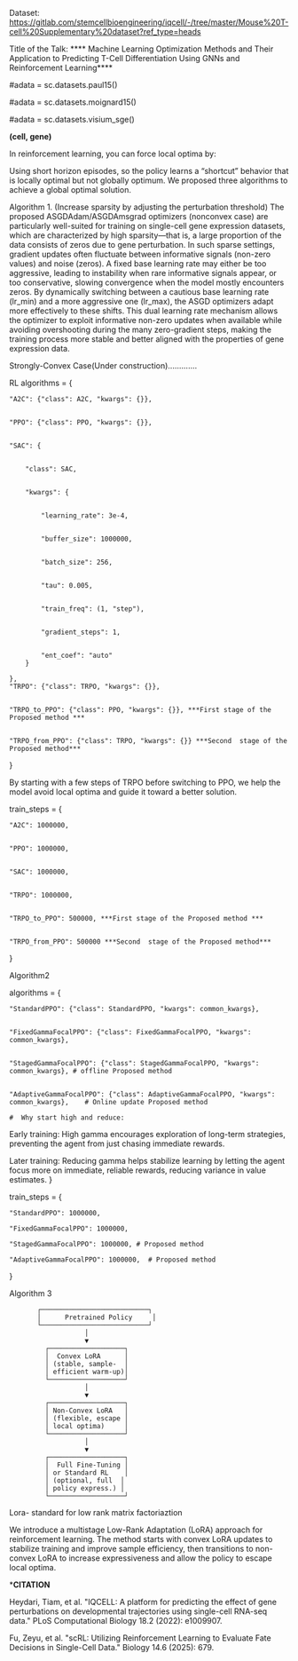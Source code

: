 Dataset: https://gitlab.com/stemcellbioengineering/iqcell/-/tree/master/Mouse%20T-cell%20Supplementary%20dataset?ref_type=heads



Title of the Talk: **** Machine Learning Optimization Methods and Their Application to Predicting T-Cell Differentiation Using GNNs and Reinforcement Learning****

#adata = sc.datasets.paul15()


#adata = sc.datasets.moignard15()


#adata = sc.datasets.visium_sge()

****(cell, gene)****


In reinforcement learning, you can force local optima by:

Using short horizon episodes, so the policy learns a “shortcut” behavior that is locally optimal but not globally optimum. We proposed three algorithms to achieve a global optimal solution.



Algorithm 1. (Increase sparsity by adjusting the perturbation threshold) 
The proposed ASGDAdam/ASGDAmsgrad optimizers (nonconvex case) are particularly well-suited for training on single-cell gene expression datasets, which are characterized by high sparsity—that is, a large proportion of the data consists of zeros due to gene perturbation. In such sparse settings, gradient updates often fluctuate between informative signals (non-zero values) and noise (zeros). A fixed base learning rate may either be too aggressive, leading to instability when rare informative signals appear, or too conservative, slowing convergence when the model mostly encounters zeros. By dynamically switching between a cautious base learning rate (lr_min) and a more aggressive one (lr_max), the ASGD optimizers adapt more effectively to these shifts. This dual learning rate mechanism allows the optimizer to exploit informative non-zero updates when available while avoiding overshooting during the many zero-gradient steps, making the training process more stable and better aligned with the properties of gene expression data.


Strongly-Convex Case(Under construction).............




RL algorithms = {


    "A2C": {"class": A2C, "kwargs": {}},

    
    "PPO": {"class": PPO, "kwargs": {}},

    
    "SAC": {

    
        "class": SAC,

        
        "kwargs": {

        
            "learning_rate": 3e-4,

            
            "buffer_size": 1000000,

            
            "batch_size": 256,

            
            "tau": 0.005,

            
            "train_freq": (1, "step"),

            
            "gradient_steps": 1,

            
            "ent_coef": "auto"
        }
        
    },
    "TRPO": {"class": TRPO, "kwargs": {}},

    
    "TRPO_to_PPO": {"class": PPO, "kwargs": {}}, ***First stage of the Proposed method ***

    
    "TRPO_from_PPO": {"class": TRPO, "kwargs": {}} ***Second  stage of the Proposed method***


    
}

By starting with a few steps of TRPO before switching to PPO, we help the model avoid local optima and guide it toward a better solution.


train_steps = {


    "A2C": 1000000,

    
    "PPO": 1000000,

    
    "SAC": 1000000,

    
    "TRPO": 1000000,

    
    "TRPO_to_PPO": 500000, ***First stage of the Proposed method ***

    
    "TRPO_from_PPO": 500000 ***Second  stage of the Proposed method***

    
}



Algorithm2 

algorithms = {


    "StandardPPO": {"class": StandardPPO, "kwargs": common_kwargs},

    
    "FixedGammaFocalPPO": {"class": FixedGammaFocalPPO, "kwargs": common_kwargs},

    
    "StagedGammaFocalPPO": {"class": StagedGammaFocalPPO, "kwargs": common_kwargs}, # offline Proposed method

    
    "AdaptiveGammaFocalPPO": {"class": AdaptiveGammaFocalPPO, "kwargs": common_kwargs},    # Online update Proposed method
    
    #  Why start high and reduce:
    

Early training: High gamma encourages exploration of long-term strategies, preventing the agent from just chasing immediate rewards.


Later training: Reducing gamma helps stabilize learning by letting the agent focus more on immediate, reliable rewards, reducing variance in value estimates.
}


train_steps = {

    "StandardPPO": 1000000,
    
    "FixedGammaFocalPPO": 1000000,
    
    "StagedGammaFocalPPO": 1000000, # Proposed method
    
    "AdaptiveGammaFocalPPO": 1000000,  # Proposed method
    
}

Algorithm 3

           ┌───────────────────────────┐
           │      Pretrained Policy     │
           └───────────────────────────┘
                       │
                       ▼
             ┌───────────────────┐
             │  Convex LoRA      │
             │ (stable, sample-  │
             │ efficient warm-up)│
             └───────────────────┘
                       │
                       ▼
             ┌───────────────────┐
             │ Non-Convex LoRA   │
             │ (flexible, escape │
             │ local optima)     │
             └───────────────────┘
                       │
                       ▼
             ┌───────────────────┐
             │  Full Fine-Tuning │
             │ or Standard RL    │
             │ (optional, full  │
             │ policy express.) │
             └───────────────────┘


Lora- standard for low rank matrix factoriaztion

We introduce a multistage Low-Rank Adaptation (LoRA) approach for reinforcement learning. The method starts with convex LoRA updates to stabilize training and improve sample efficiency, then transitions to non-convex LoRA to increase expressiveness and allow the policy to escape local optima.






***CITATION**


Heydari, Tiam, et al. "IQCELL: A platform for predicting the effect of gene perturbations on developmental trajectories using single-cell RNA-seq data." PLoS Computational Biology 18.2 (2022): e1009907.


Fu, Zeyu, et al. "scRL: Utilizing Reinforcement Learning to Evaluate Fate Decisions in Single-Cell Data." Biology 14.6 (2025): 679.
